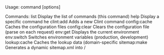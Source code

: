 Usage:
  command [options]

Commands:
  list              Display the list of commands (this command)
  help              Display a specific command he
  clint:add         Adds a new Clint command
  config:cache      Caches the configuration files
  config:clear      Clears the configuration file (parse on each request)
  env:get           Displays the current environment
  env:switch        Switches environment variables (production, development)
  lookup:cache      Caches the lookup data (domain-specific
  sitemap:make      Generates a dynamic sitemap.xml into /

